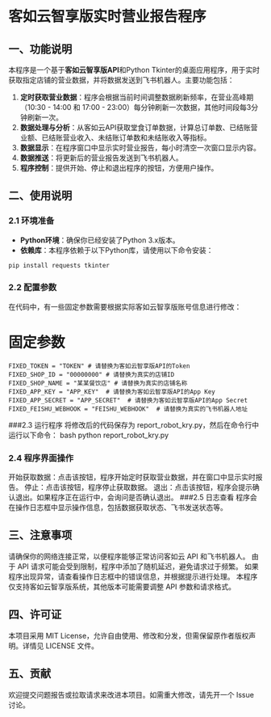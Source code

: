 # 客如云智享版实时营业报告程序

## 一、功能说明

本程序是一个基于**客如云智享版API**和Python Tkinter的桌面应用程序，用于实时获取指定店铺的营业数据，并将数据发送到飞书机器人。主要功能包括：
1. **定时获取营业数据**：程序会根据当前时间调整数据刷新频率，在营业高峰期（10:30 - 14:00 和 17:00 - 23:00）每分钟刷新一次数据，其他时间段每3分钟刷新一次。
2. **数据处理与分析**：从客如云API获取堂食订单数据，计算总订单数、已结账营业额、已结账营业收入、未结账订单数和未结账收入等指标。
3. **数据显示**：在程序窗口中显示实时营业报告，每小时清空一次窗口显示内容。
4. **数据推送**：将更新后的营业报告发送到飞书机器人。
5. **程序控制**：提供开始、停止和退出程序的按钮，方便用户操作。

## 二、使用说明

### 2.1 环境准备
- **Python环境**：确保你已经安装了Python 3.x版本。
- **依赖库**：本程序依赖于以下Python库，请使用以下命令安装：
```bash
pip install requests tkinter
```
### 2.2 配置参数
在代码中，有一些固定参数需要根据实际客如云智享版账号信息进行修改：
# 固定参数
```
FIXED_TOKEN = "TOKEN" # 请替换为客如云智享版API的Token
FIXED_SHOP_ID = "00000000" # 请替换为真实的店铺ID
FIXED_SHOP_NAME = "某某餐饮店" # 请替换为真实的店铺名称
FIXED_APP_KEY = "APP_KEY"  # 请替换为客如云智享版API的App Key
FIXED_APP_SECRET = "APP_SECRET"  # 请替换为客如云智享版API的App Secret
FIXED_FEISHU_WEBHOOK = "FEISHU_WEBHOOK"  # 请替换为真实的飞书机器人地址
```
###2.3 运行程序
将修改后的代码保存为 report_robot_kry.py，然后在命令行中运行以下命令：
bash
python report_robot_kry.py
### 2.4 程序界面操作
开始获取数据：点击该按钮，程序开始定时获取营业数据，并在窗口中显示实时报告。
停止：点击该按钮，程序停止获取数据。
退出：点击该按钮，程序会提示确认退出。如果程序正在运行中，会询问是否确认退出。
###2.5 日志查看
程序会在操作日志框中显示操作信息，包括数据获取状态、飞书发送状态等。
## 三、注意事项
请确保你的网络连接正常，以便程序能够正常访问客如云 API 和飞书机器人。
由于 API 请求可能会受到限制，程序中添加了随机延迟，避免请求过于频繁。
如果程序出现异常，请查看操作日志框中的错误信息，并根据提示进行处理。
本程序仅支持客如云智享版系统，其他版本可能需要调整 API 参数和请求格式。
## 四、许可证
本项目采用 MIT License，允许自由使用、修改和分发，但需保留原作者版权声明。详情见 LICENSE 文件。
## 五、贡献
欢迎提交问题报告或拉取请求来改进本项目。如需重大修改，请先开一个 Issue 讨论。
